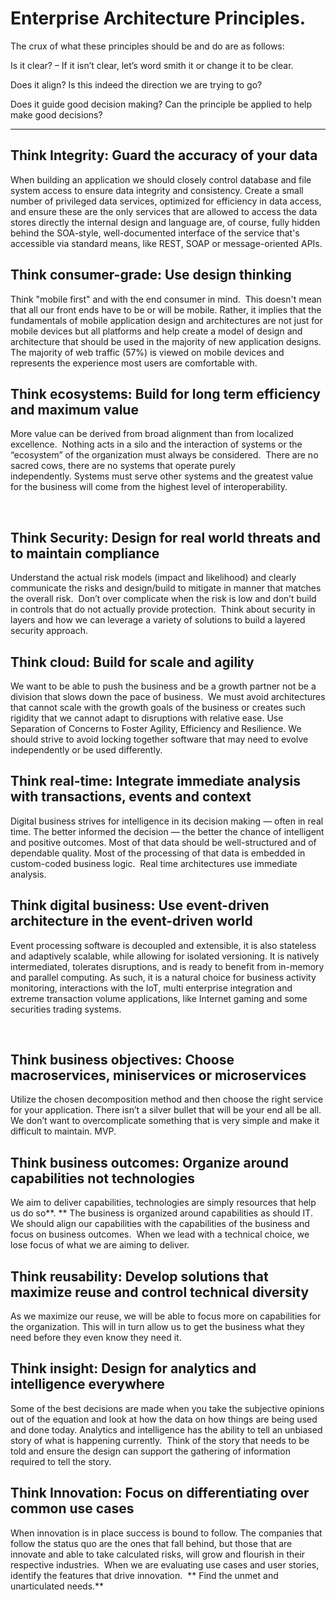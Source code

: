 # Enterprise Architecture Principles.

The crux of what these principles should be and do are as
follows:

Is it clear? – If it isn’t clear, let’s word smith it or
change it to be clear.  

Does it align? Is this indeed the direction we are trying to go?  

Does it guide good decision making? Can the principle be applied to help make
good decisions? 

____

## Think Integrity: Guard the accuracy of your data 
When building an application we should closely control database and file system access to ensure data integrity and consistency. Create a small number of privileged data services, optimized for efficiency in data access, and ensure these are the only services that are allowed to access the data stores directly the internal design and language are, of course, fully hidden behind the SOA-style, well-documented interface of the service that's accessible via standard means, like REST, SOAP or message-oriented APIs.


## Think consumer-grade: Use design thinking 
Think "mobile first" and with the end consumer in mind.  This doesn't mean that all our front ends have to be or will be mobile. Rather, it implies that the fundamentals of mobile application design and architectures are not just for mobile devices but all platforms and help create a model of design and architecture that should be used in the majority of new application designs.  The majority of web traffic (57%) is viewed on mobile devices and represents the experience most users are comfortable
with.


## Think ecosystems: Build for long term efficiency and maximum value

More value can be derived from broad alignment than from localized excellence.  Nothing acts in a silo and the interaction of
systems or the “ecosystem” of the organization must always be considered.  There are no sacred cows, there are no
systems that operate purely independently. Systems must serve other systems and the greatest value for the business
will come from the highest level of interoperability.      

 

## Think Security: Design for real world threats and to maintain compliance

Understand the actual risk models (impact and likelihood) and clearly communicate the risks and design/build to mitigate in manner that matches the overall risk.  Don’t over complicate when the risk is low and don’t build in controls that do not actually provide protection.  Think about security in layers and how we can leverage a variety of solutions to build a layered security approach.


## Think cloud: Build for scale and agility

We want to be able to push the business and be a growth partner not be a division that slows down the pace of business.  We must avoid architectures that cannot scale with the growth goals of the business or creates such rigidity that we cannot adapt to disruptions with relative ease. Use Separation of Concerns to Foster Agility, Efficiency and Resilience. We should strive to avoid locking together software that may need to evolve independently or be used differently.


## Think real-time: Integrate immediate analysis with transactions, events and context

Digital business strives for intelligence in its decision making — often in real time. The better informed the decision — the better the chance of intelligent and positive outcomes. Most of that data should be well-structured and of dependable quality. Most of the processing of that data is embedded in custom-coded business logic.  Real time architectures use immediate analysis.


## Think digital business: Use event-driven architecture in the event-driven world

Event processing software is decoupled and extensible, it is also stateless and adaptively scalable, while allowing for isolated versioning. It is natively intermediated, tolerates disruptions, and is ready to benefit from in-memory and parallel computing. As such, it is a natural choice for business activity monitoring, interactions with the IoT, multi enterprise integration and extreme transaction volume applications, like Internet gaming and some securities trading systems.

 
## Think business objectives: Choose macroservices, miniservices or microservices

Utilize the chosen decomposition method and then choose the right service for your application. There isn’t a silver bullet that will be your end all be all. We don’t want to overcomplicate something that is very simple and make it difficult to maintain. MVP. 


## Think business outcomes: Organize around capabilities not technologies

We aim to deliver capabilities, technologies are simply resources that help us do so**. ** The business is organized around capabilities as should IT.  We should align our capabilities with the capabilities of the business and focus on business
outcomes.  When we lead with a technical choice, we lose focus of what we are aiming to deliver.   


## Think reusability: Develop solutions that maximize reuse and control technical diversity

As we maximize our reuse, we will be able to focus more on capabilities for the organization. This will in turn allow us to get the business what they need before they even know they need it.


## Think insight: Design for analytics and intelligence everywhere

Some of the best decisions are made when you take the subjective opinions out of the equation and look at how the data on how things are being used and done today. Analytics and intelligence has the ability to tell an unbiased story of what is happening currently. 
Think of the story that needs to be told and ensure the design can support the gathering of information required to tell the story.


## Think Innovation: Focus on differentiating over common use cases

When innovation is in place success is bound to follow. The companies that follow the status quo are the ones that fall behind, but those that are innovate and able to take calculated risks, will grow and flourish in their respective industries.  When we are evaluating use cases and user stories, identify the features that drive innovation.  ** Find the unmet and unarticulated needs.**
